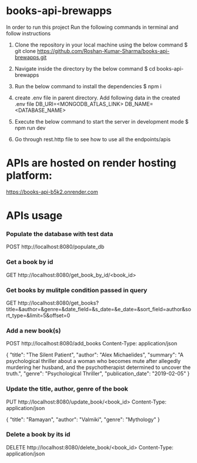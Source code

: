 # books-api-brewapps

In order to run this project
Run the following commands in terminal and follow instructions

1. Clone the repository in your local machine using the below command
   $ git clone https://github.com/Roshan-Kumar-Sharma/books-api-brewapps.git
   
3. Navigate inside the directory by the below command
   $ cd books-api-brewapps
   
5. Run the below command to install the dependencies
   $ npm i
   
6. create .env file in parent directory. Add following data in the created .env file
   DB_URI=<MONGODB_ATLAS_LINK>
   DB_NAME=<DATABASE_NAME>
   
7. Execute the below command to start the server in development mode
   $ npm run dev
   
9. Go through rest.http file to see how to use all the endpoints/apis

# APIs are hosted on render hosting platform: 
https://books-api-b5k2.onrender.com

# APIs usage

### Populate the database with test data
POST http://localhost:8080/populate_db


### Get a book by id
GET http://localhost:8080/get_book_by_id/<book_id>


### Get books by mulitple condition passed in query
GET http://localhost:8080/get_books?title=&author=&genre=&date_field=&s_date=&e_date=&sort_field=author&sort_type=&limit=5&offset=0


### Add a new book(s)
POST http://localhost:8080/add_books
Content-Type: application/json

{
    "title": "The Silent Patient",
    "author": "Alex Michaelides",
    "summary": "A psychological thriller about a woman who becomes mute after allegedly murdering her husband, and the psychotherapist determined to uncover the truth.",
    "genre": "Psychological Thriller",
    "publication_date": "2019-02-05"
}


### Update the title, author, genre of the book
PUT http://localhost:8080/update_book/<book_id>
Content-Type: application/json

{
    "title": "Ramayan",
    "author": "Valmiki",
    "genre": "Mythology"
}


### Delete a book by its id
DELETE http://localhost:8080/delete_book/<book_id>
Content-Type: application/json
